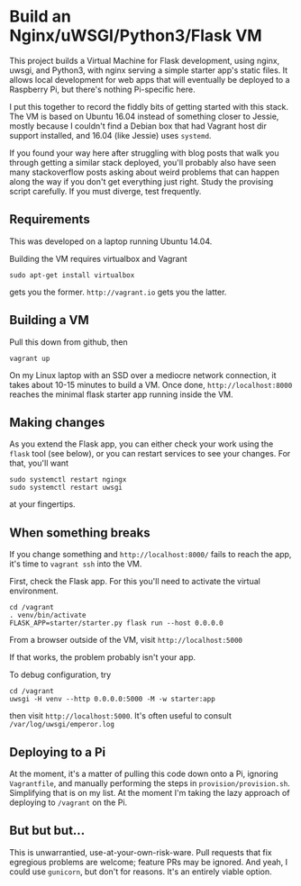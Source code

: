 # Build an Nginx/uWSGI/Python3/Flask VM

This project builds a Virtual Machine for Flask development, using nginx, uwsgi, and Python3, with nginx serving a simple starter app's static files. It allows local development for web apps that will eventually be deployed to a Raspberry Pi, but there's nothing Pi-specific here.

I put this together to record the fiddly bits of getting started with this stack. The VM is based on Ubuntu 16.04 instead of something closer to Jessie, mostly because I couldn't find a Debian box that had Vagrant host dir support installed, and 16.04 (like Jessie) uses `systemd`.

If you found your way here after struggling with blog posts that walk you through getting a similar stack deployed, you'll probably also have seen many stackoverflow posts asking about weird problems that can happen along the way if you don't get everything just right. Study the provising script carefully. If you must diverge, test frequently.

## Requirements

This was developed on a laptop running Ubuntu 14.04.

Building the VM requires virtualbox and Vagrant

    sudo apt-get install virtualbox

gets you the former. `http://vagrant.io` gets you the latter.

## Building a VM

Pull this down from github, then

    vagrant up

On my Linux laptop with an SSD over a mediocre network connection, it takes about 10-15 minutes to build a VM. Once done, `http://localhost:8000` reaches the minimal flask starter app running inside the VM.

## Making changes

As you extend the Flask app, you can either check your work using the `flask` tool (see below), or you can restart services to see your changes. For that, you'll want

    sudo systemctl restart ngingx
    sudo systemctl restart uwsgi

at your fingertips.

## When something breaks

If you change something and `http://localhost:8000/` fails to reach the app, it's time to `vagrant ssh` into the VM.

First, check the Flask app. For this you'll need to activate the virtual environment.

    cd /vagrant
    . venv/bin/activate
    FLASK_APP=starter/starter.py flask run --host 0.0.0.0

From a browser outside of the VM, visit `http://localhost:5000`

If that works, the problem probably isn't your app.

To debug configuration, try

    cd /vagrant
    uwsgi -H venv --http 0.0.0.0:5000 -M -w starter:app

then visit `http://localhost:5000`. It's often useful to consult `/var/log/uwsgi/emperor.log`

## Deploying to a Pi

At the moment, it's a matter of pulling this code down onto a Pi, ignoring `Vagrantfile`, and manually performing the steps in `provision/provision.sh`. Simplifying that is on my list. At the moment I'm taking the lazy approach of deploying to `/vagrant` on the Pi.

## But but but...

This is unwarrantied, use-at-your-own-risk-ware. Pull requests that fix egregious problems are welcome; feature PRs may be ignored. And yeah, I could use `gunicorn`, but don't for reasons. It's an entirely viable option.

